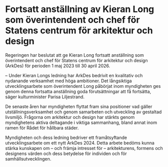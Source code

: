 # Fortsatt anställning av Kieran Long som överintendent och chef för Statens centrum för arkitektur och design

Regeringen har beslutat att ge Kieran Long fortsatt anställning som överintendent och chef för Statens centrum för arkitektur och design (ArkDes) för perioden 1 maj 2023 till 30 april 2026.

– Under Kieran Longs ledning har ArkDes bedrivit en kvalitativ och nydanande verksamhet med höga ambitioner. Det långsiktiga utvecklingsarbete som överintendent Long påbörjat inom myndigheten ges genom denna fortsatta anställning goda förutsättningar att få fortsätta, säger kulturminister Parisa Liljestrand.

De senaste åren har myndigheten flyttat fram sina positioner vad gäller utställningsverksamhet och genom samarbeten och utveckling av gestaltad livsmiljö. Frågorna om arkitektur och design har stärkts genom myndighetens aktiva deltagande i viktiga sammanhang, bland annat inom ramen för Rådet för hållbara städer.

Myndigheten och dess ledning bedriver ett framåtsyftande utvecklingsarbete om ett nytt ArkDes 2024. Detta arbete bedöms kunna stärka kunskapen om – och främja intresset för – arkitekturens, formens och designens värden och dess betydelse för individen och för samhällsutvecklingen.
